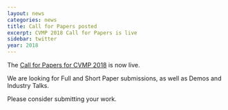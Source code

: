 ```yaml
---
layout: news
categories: news
title: Call for Papers posted
excerpt: CVMP 2018 Call for Papers is live
sidebar: twitter
year: 2018
---
```


The [Call for Papers for CVMP 2018]({{site.baseurl}}/call-for-papers/) is now live.

We are looking for Full and Short Paper submissions, as well as Demos and Industry Talks.

Please consider submitting your work.
